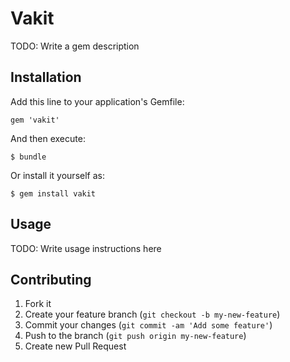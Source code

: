 # Vakit

TODO: Write a gem description

## Installation

Add this line to your application's Gemfile:

    gem 'vakit'

And then execute:

    $ bundle

Or install it yourself as:

    $ gem install vakit

## Usage

TODO: Write usage instructions here

## Contributing

1. Fork it
2. Create your feature branch (`git checkout -b my-new-feature`)
3. Commit your changes (`git commit -am 'Add some feature'`)
4. Push to the branch (`git push origin my-new-feature`)
5. Create new Pull Request
